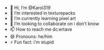 - 👋 Hi, I’m @Karol319
- 👀 I’m interested in texturepacks
- 🌱 I’m currently learning pixel art
- 💞️ I’m looking to collaborate on i don't know
- 📫 How to reach me dc:ertave
- 😄 Pronouns: he/him
- ⚡ Fun fact: i'm stupid

<!---
Karol319/Karol319 is a ✨ special ✨ repository because its `README.md` (this file) appears on your GitHub profile.
You can click the Preview link to take a look at your changes.
--->
